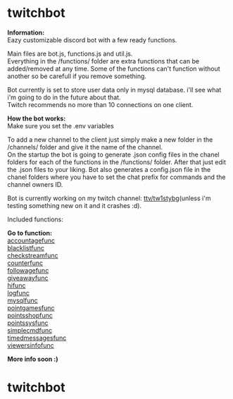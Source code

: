 # twitchbot

**Information:**  
Eazy customizable discord bot with a few ready functions.

Main files are bot.js, functions.js and util.js.  
Everything in the /functions/ folder are extra functions that can be added/removed at any time. Some of the functions can't function without another so be carefull if you remove something.

Bot currently is set to store user data only in mysql database. i'll see what i'm going to do in the future about that.  
Twitch recommends no more than 10 connections on one client.

**How the bot works:**  
Make sure you set the .env variables

To add a new channel to the client just simply make a new folder in the /channels/ folder and give it the name of the channel.  
On the startup the bot is going to generate .json config files in the chanel folders for each of the functions in the /functions/ folder. After that just edit the .json files to your liking.
Bot also generates a config.json file in the chanel folders where you have to set the chat prefix for commands and the channel owners ID.

Bot is currently working on my twitch channel: [ttv/tw1stybg](https://twitch.tv/tw1stybg)(unless i'm testing something new on it and it crashes :d).

Included functions:

**Go to function:**  
[accountagefunc](https://github.com/Tw1ster95/discordbot#accountagefunc)  
[blacklistfunc](https://github.com/Tw1ster95/discordbot#blacklistfunc)  
[checkstreamfunc](https://github.com/Tw1ster95/discordbot#checkstreamfunc)  
[counterfunc](https://github.com/Tw1ster95/discordbot#counterfunc)  
[followagefunc](https://github.com/Tw1ster95/discordbot#followagefunc)  
[giveawayfunc](https://github.com/Tw1ster95/discordbot#giveawayfunc)  
[hifunc](https://github.com/Tw1ster95/discordbot#hifunc)  
[logfunc](https://github.com/Tw1ster95/discordbot#logfunc)  
[mysqlfunc](https://github.com/Tw1ster95/discordbot#mysqlfunc)  
[pointgamesfunc](https://github.com/Tw1ster95/discordbot#pointgamesfunc)  
[pointsshopfunc](https://github.com/Tw1ster95/discordbot#pointsshopfunc)  
[pointssysfunc](https://github.com/Tw1ster95/discordbot#pointssysfunc)  
[simplecmdfunc](https://github.com/Tw1ster95/discordbot#simplecmdfunc)  
[timedmessagesfunc](https://github.com/Tw1ster95/discordbot#timedmessagesfunc)  
[viewersinfofunc](https://github.com/Tw1ster95/discordbot#viewersinfofunc)

**More info soon :)**
# twitchbot
